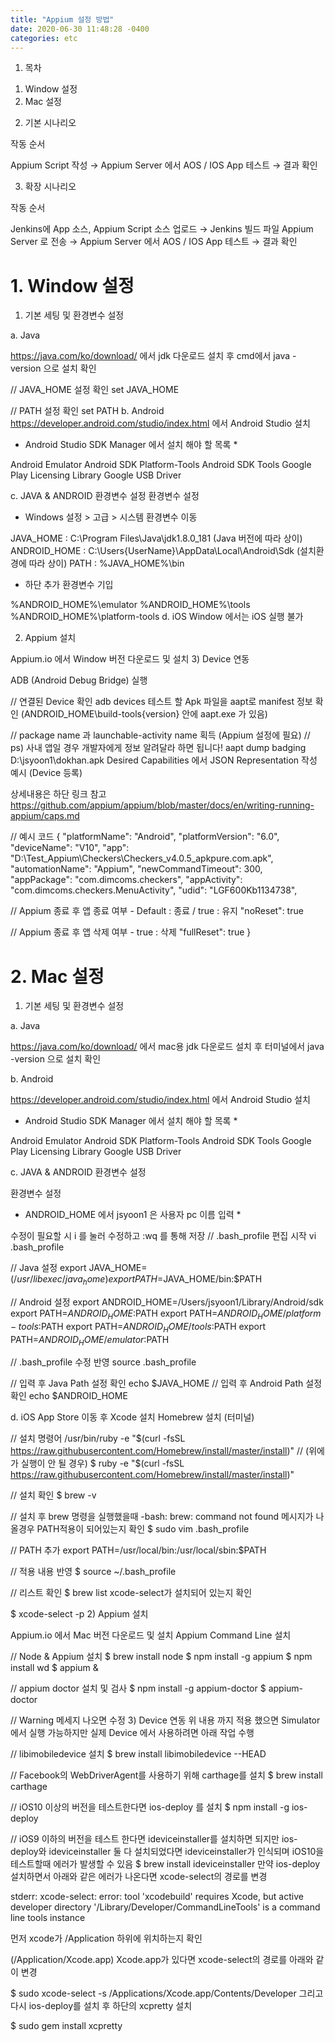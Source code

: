```yaml
---
title: "Appium 설정 방법"
date: 2020-06-30 11:48:28 -0400
categories: etc
---
```


1) 목차
1. Window 설정
2. Mac 설정
2) 기본 시나리오

작동 순서

Appium Script 작성 → Appium Server 에서 AOS / IOS App 테스트 → 결과 확인

3) 확장 시나리오




작동 순서

Jenkins에 App 소스, Appium Script 소스 업로드 → Jenkins 빌드 파일 Appium Server 로 전송 → Appium Server 에서 AOS / IOS App 테스트 → 결과 확인



# 1. Window 설정
1) 기본 세팅 및 환경변수 설정


a. Java

https://java.com/ko/download/ 에서 jdk 다운로드
설치 후 cmd에서 java -version 으로 설치 확인

// JAVA_HOME 설정 확인
set JAVA_HOME
 
 
// PATH 설정 확인
set PATH
b. Android 
https://developer.android.com/studio/index.html 에서 Android Studio 설치

* Android Studio SDK Manager 에서 설치 해야 할 목록 *

Android Emulator
Android SDK Platform-Tools
Android SDK Tools
Google Play Licensing Library
Google USB Driver

c. JAVA & ANDROID 환경변수 설정
환경변수 설정

* Windows 설정 > 고급 > 시스템 환경변수 이동

JAVA_HOME          : C:\Program Files\Java\jdk1.8.0_181 (Java 버전에 따라 상이)
ANDROID_HOME  : C:\Users\{UserName}\AppData\Local\Android\Sdk (설치환경에 따라 상이)
PATH                      : %JAVA_HOME%\bin


* 하단 추가 환경변수 기입

%ANDROID_HOME%\emulator
%ANDROID_HOME%\tools
%ANDROID_HOME%\platform-tools
d. iOS 
Window 에서는 iOS 실행 불가

2) Appium 설치


Appium.io 에서 Window 버전 다운로드 및 설치
3) Device 연동


ADB (Android Debug Bridge) 실행

// 연결된 Device 확인
adb devices
테스트 할 Apk 파일을 aapt로 manifest 정보 확인 (ANDROID_HOME\build-tools\{version} 안에 aapt.exe 가 있음)

// package name 과 launchable-activity name 획득 (Appium 설정에 필요)
// ps) 사내 앱일 경우 개발자에게 정보 알려달라 하면 됩니다!
aapt dump badging D:\jsyoon1\dokhan.apk
Desired Capabilities 에서 JSON Representation 작성 예시 (Device 등록)

상세내용은 하단 링크 참고
https://github.com/appium/appium/blob/master/docs/en/writing-running-appium/caps.md

// 예시 코드
{
  "platformName": "Android",
  "platformVersion": "6.0",
  "deviceName": "V10",
  "app": "D:\\Test_Appium\\Checkers\\Checkers_v4.0.5_apkpure.com.apk",
  "automationName": "Appium",
  "newCommandTimeout": 300,
  "appPackage": "com.dimcoms.checkers",
  "appActivity": "com.dimcoms.checkers.MenuActivity",
  "udid": "LGF600Kb1134738",
   
  // Appium 종료 후 앱 종료 여부 - Default : 종료 / true : 유지
  "noReset": true
 
 
  // Appium 종료 후 앱 삭제 여부 -  true : 삭제
  "fullReset": true
}

# 2. Mac 설정
1) 기본 세팅 및 환경변수 설정


a. Java

https://java.com/ko/download/ 에서 mac용 jdk 다운로드
설치 후 터미널에서 java -version 으로 설치 확인



b. Android

https://developer.android.com/studio/index.html 에서 Android Studio 설치

* Android Studio SDK Manager 에서 설치 해야 할 목록 *

Android Emulator
Android SDK Platform-Tools
Android SDK Tools
Google Play Licensing Library
Google USB Driver



c. JAVA & ANDROID 환경변수 설정

환경변수 설정

* ANDROID_HOME 에서 jsyoon1 은 사용자 pc 이름 입력 *

수정이 필요할 시 i 를 눌러 수정하고 :wq 를 통해 저장
// .bash_profile 편집 시작
vi .bash_profile
 
// Java 설정
export JAVA_HOME=$(/usr/libexec/java_home)
export PATH=$JAVA_HOME/bin:$PATH
 
 
// Android 설정
export ANDROID_HOME=/Users/jsyoon1/Library/Android/sdk
export PATH=$ANDROID_HOME:$PATH
export PATH=$ANDROID_HOME/platform-tools:$PATH
export PATH=$ANDROID_HOME/tools:$PATH
export PATH=$ANDROID_HOME/emulator:$PATH
 
// .bash_profile 수정 반영
source .bash_profile
 
 
// 입력 후 Java Path 설정 확인
echo $JAVA_HOME
// 입력 후 Android Path 설정 확인
echo $ANDROID_HOME


d. iOS 
App Store 이동 후 Xcode 설치
Homebrew 설치 (터미널)

// 설치 명령어
/usr/bin/ruby -e "$(curl -fsSL https://raw.githubusercontent.com/Homebrew/install/master/install)"
// (위에가 실행이 안 될 경우)
$ ruby -e "$(curl -fsSL https://raw.githubusercontent.com/Homebrew/install/master/install)"
 
 
// 설치 확인
$ brew -v
 
 
// 설치 후 brew 명령을 실행했을때 -bash: brew: command not found 메시지가 나올경우 PATH적용이 되어있는지 확인
$ sudo vim .bash_profile
 
 
// PATH 추가
export PATH=/usr/local/bin:/usr/local/sbin:$PATH
 
 
// 적용 내용 반영
$ source ~/.bash_profile
 
// 리스트 확인
$ brew list
xcode-select가 설치되어 있는지 확인

$ xcode-select -p
2) Appium 설치


Appium.io 에서 Mac 버전 다운로드 및 설치
Appium Command Line 설치

// Node & Appium 설치
$ brew install node
$ npm install -g appium
$ npm install wd
$ appium &
 
 
// appium doctor 설치 및 검사
$ npm install -g appium-doctor
$ appium-doctor
 
 
// Warning 메세지 나오면 수정
3) Device 연동
위 내용 까지 적용 했으면 Simulator 에서 실행 가능하지만 실제 Device 에서 사용하려면 아래 작업 수행

// libimobiledevice 설치
$ brew install libimobiledevice --HEAD
 
 
// Facebook의 WebDriverAgent를 사용하기 위해 carthage를 설치
$ brew install carthage
 
 
// iOS10 이상의 버전을 테스트한다면 ios-deploy 를 설치
$ npm install -g ios-deploy
 
 
// iOS9 이하의 버전을 테스트 한다면 ideviceinstaller를 설치하면 되지만 ios-deploy와 ideviceinstaller 둘 다 설치되었다면 ideviceinstaller가 인식되며 iOS10을 테스트할때 에러가 발생할 수 있음
$ brew install ideviceinstaller
만약 ios-deploy 설치하면서 아래와 같은 에러가 나온다면 xcode-select의 경로를 변경

stderr: xcode-select: error: tool 'xcodebuild' requires Xcode, but active developer directory '/Library/Developer/CommandLineTools' is a command line tools instance

먼저 xcode가 /Application 하위에 위치하는지 확인

(/Application/Xcode.app) Xcode.app가 있다면 xcode-select의 경로를 아래와 같이 변경

$ sudo xcode-select -s /Applications/Xcode.app/Contents/Developer
그리고 다시 ios-deploy를 설치 후 하단의 xcpretty 설치

$ sudo gem install xcpretty
